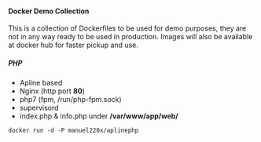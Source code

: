 #### Docker Demo Collection
This is a collection of Dockerfiles to be used for demo purposes, they are not in any way ready to be used in production. Images will also be available at docker hub for faster pickup and use. 

##### PHP

- Apline based
- Nginx (http port **80**)
- php7 (fpm, /run/php-fpm.sock)
- supervisord
- index.php & info.php under **/var/www/app/web/**

```
docker run -d -P manuel220x/aplinephp
```